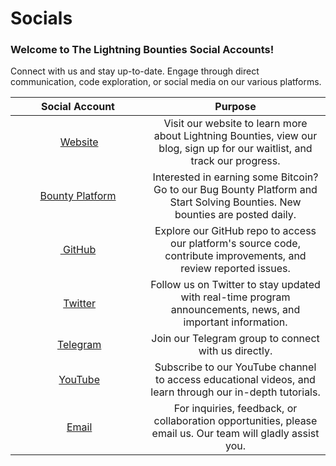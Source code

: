 # Socials

### Welcome to The Lightning Bounties Social Accounts!

Connect with us and stay up-to-date. Engage through direct communication, code exploration, or social media on our various platforms.



<table><thead><tr><th width="200" align="center">Social Account</th><th align="center">Purpose</th></tr></thead><tbody><tr><td align="center"> <img src=".gitbook/assets/website-#ABAB54FF.svg" alt="" data-size="line"> <a href="https://www.lightningbounties.com/">Website </a></td><td align="center">Visit our website to learn more about Lightning Bounties, view our blog, sign up for our waitlist, and track our progress. </td></tr><tr><td align="center"><img src=".gitbook/assets/beta-#ABAB54FF.svg" alt="" data-size="line"><a href="https://beta.lightningbounties.com/">Bounty Platform</a></td><td align="center">Interested in earning some Bitcoin? Go to our Bug Bounty Platform and Start Solving Bounties. New bounties are posted daily.</td></tr><tr><td align="center"><img src=".gitbook/assets/github-#ABAB54FF.svg" alt="" data-size="line"><a href="https://github.com/MIT-Bitcoin-2024"> GitHub</a></td><td align="center">Explore our GitHub repo to access our platform's source code, contribute improvements, and review reported issues.</td></tr><tr><td align="center"><img src=".gitbook/assets/twitter-#ABAB54FF.svg" alt="" data-size="line"> <a href="https://x.com/LBounties">Twitter </a></td><td align="center">Follow us on Twitter to stay updated with real-time program announcements, news, and important information.</td></tr><tr><td align="center"><img src=".gitbook/assets/telegram-#ABAB54FF.svg" alt="" data-size="line">  <a href="https://t.me/+vEnFunP_mfRjOTJh">Telegram </a></td><td align="center">Join our Telegram group to connect with us directly.</td></tr><tr><td align="center"><img src=".gitbook/assets/youtube-#ABAB54FF.svg" alt="" data-size="line"> <a href="https://youtube.com/@lightningbounties?si=AGCT8Zqazy1IUDaX">YouTube</a></td><td align="center">Subscribe to our YouTube channel to access educational videos, and learn through our in-depth tutorials. </td></tr><tr><td align="center"> <img src=".gitbook/assets/email-#ABAB54FF.svg" alt="" data-size="line"> <a href="mailto:founders@lightningbounties.com">Email</a></td><td align="center">For inquiries, feedback, or collaboration opportunities, please email us. Our team will gladly assist you.</td></tr></tbody></table>







